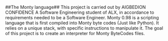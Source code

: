 ##The Monty language##
This project is carried out by AIGBEDION CONFIDENCE A Software Engineering student of ALX, in accordance to requirements needed to be a Software Engineer.
Monty 0.98 is a scripting language that is first compiled into Monty byte codes (Just like Python). It relies on a unique stack, with specific instructions to manipulate it. The goal of this project is to create an interpreter for Monty ByteCodes files.
